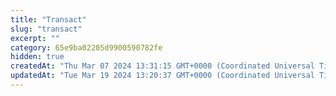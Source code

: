```yaml
---
title: "Transact"
slug: "transact"
excerpt: ""
category: 65e9ba02205d9900590782fe
hidden: true
createdAt: "Thu Mar 07 2024 13:31:15 GMT+0000 (Coordinated Universal Time)"
updatedAt: "Tue Mar 19 2024 13:20:37 GMT+0000 (Coordinated Universal Time)"
---
```

